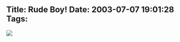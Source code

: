 Title: Rude Boy!
Date: 2003-07-07 19:01:28
Tags: 
---
<img src="http://web.archive.org/web/20030719200405/http://damogar.linux.org.mx/rudeboy.gif"/>
